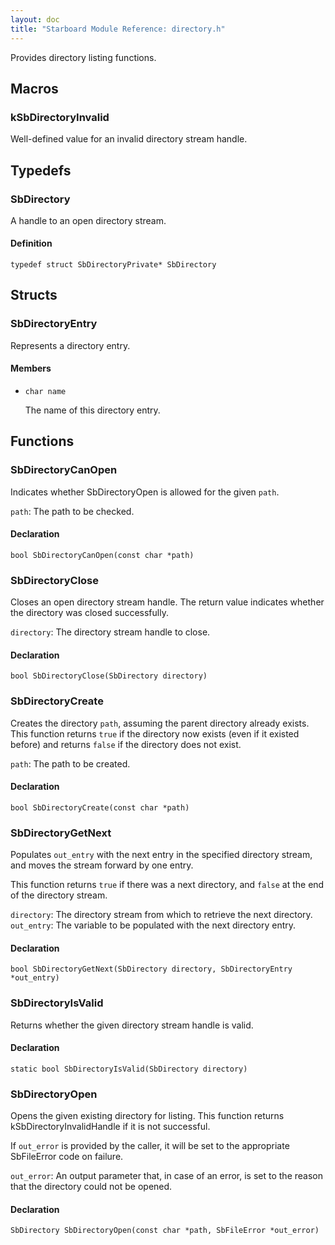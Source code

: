 ```yaml
---
layout: doc
title: "Starboard Module Reference: directory.h"
---
```


Provides directory listing functions.

## Macros ##

### kSbDirectoryInvalid ###

Well-defined value for an invalid directory stream handle.

## Typedefs ##

### SbDirectory ###

A handle to an open directory stream.

#### Definition ####

```
typedef struct SbDirectoryPrivate* SbDirectory
```

## Structs ##

### SbDirectoryEntry ###

Represents a directory entry.

#### Members ####

*   `char name`

    The name of this directory entry.

## Functions ##

### SbDirectoryCanOpen ###

Indicates whether SbDirectoryOpen is allowed for the given `path`.

`path`: The path to be checked.

#### Declaration ####

```
bool SbDirectoryCanOpen(const char *path)
```

### SbDirectoryClose ###

Closes an open directory stream handle. The return value indicates whether the
directory was closed successfully.

`directory`: The directory stream handle to close.

#### Declaration ####

```
bool SbDirectoryClose(SbDirectory directory)
```

### SbDirectoryCreate ###

Creates the directory `path`, assuming the parent directory already exists. This
function returns `true` if the directory now exists (even if it existed before)
and returns `false` if the directory does not exist.

`path`: The path to be created.

#### Declaration ####

```
bool SbDirectoryCreate(const char *path)
```

### SbDirectoryGetNext ###

Populates `out_entry` with the next entry in the specified directory stream, and
moves the stream forward by one entry.

This function returns `true` if there was a next directory, and `false` at the
end of the directory stream.

`directory`: The directory stream from which to retrieve the next directory.
`out_entry`: The variable to be populated with the next directory entry.

#### Declaration ####

```
bool SbDirectoryGetNext(SbDirectory directory, SbDirectoryEntry *out_entry)
```

### SbDirectoryIsValid ###

Returns whether the given directory stream handle is valid.

#### Declaration ####

```
static bool SbDirectoryIsValid(SbDirectory directory)
```

### SbDirectoryOpen ###

Opens the given existing directory for listing. This function returns
kSbDirectoryInvalidHandle if it is not successful.

If `out_error` is provided by the caller, it will be set to the appropriate
SbFileError code on failure.

`out_error`: An output parameter that, in case of an error, is set to the reason
that the directory could not be opened.

#### Declaration ####

```
SbDirectory SbDirectoryOpen(const char *path, SbFileError *out_error)
```

